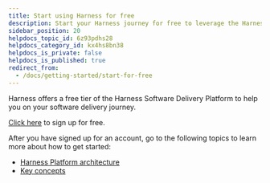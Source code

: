 ```yaml
---
title: Start using Harness for free
description: Start your Harness journey for free to leverage the Harness Software Delivery Platform.
sidebar_position: 20
helpdocs_topic_id: 6z93pdhs28
helpdocs_category_id: kx4hs8bn38
helpdocs_is_private: false
helpdocs_is_published: true
redirect_from:
  - /docs/getting-started/start-for-free
---
```


Harness offers a free tier of the Harness Software Delivery Platform to help you on your software delivery journey.

[Click here](https://app.harness.io/auth/#/signup/&?utm_source=website&utm_medium=harness-developer-hub&utm_campaign=plt-plg&utm_content=get-started) to sign up for free.

After you have signed up for an account, go to the following topics to learn more about how to get started:

* [Harness Platform architecture](./harness-platform-architecture.md)
* [Key concepts](./key-concepts.md)
